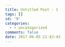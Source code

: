```yaml
---
title: Untitled Post - 1
tags: []
id: '9'
categories:
  - - uncategorized
comments: false
date: 2017-06-05 21:43:43
---
```

